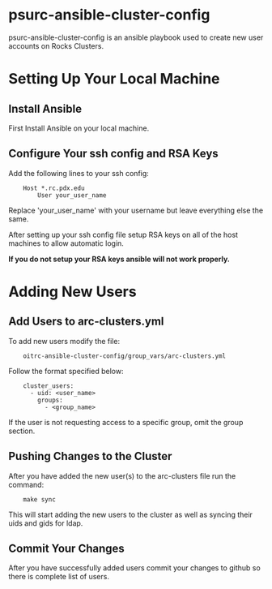 # psurc-ansible-cluster-config

psurc-ansible-cluster-config is an ansible playbook used to create new user accounts on Rocks Clusters.

Setting Up Your Local Machine
=============================

Install Ansible
---------------
First Install Ansible on your local machine.

Configure Your ssh config and RSA Keys
---------------------------------------
Add the following lines to your ssh config:

```
	Host *.rc.pdx.edu
		User your_user_name
```

Replace 'your_user_name' with your username but leave everything else the same.

After setting up your ssh config file setup RSA keys on all of the host machines to allow automatic login.

**If you do not setup your RSA keys ansible will not work properly.**

Adding New Users
================

Add Users to arc-clusters.yml
-----------------------------
To add new users modify the file:

```
    oitrc-ansible-cluster-config/group_vars/arc-clusters.yml
```

Follow the format specified below:

```
    cluster_users:
      - uid: <user_name>
        groups:
          - <group_name>
```

If the user is not requesting access to a specific group, omit the group section.

Pushing Changes to the Cluster
------------------------------

After you have added the new user(s) to the arc-clusters file run the command:

```
    make sync
```

This will start adding the new users to the cluster as well as syncing their uids and gids for ldap.

Commit Your Changes
-------------------
After you have successfully added users commit your changes to github so there is complete list of users.


